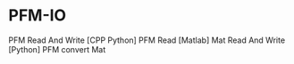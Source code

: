# PFM-IO
PFM Read And Write [CPP Python]
PFM Read [Matlab]
Mat Read And Write [Python]
PFM convert Mat